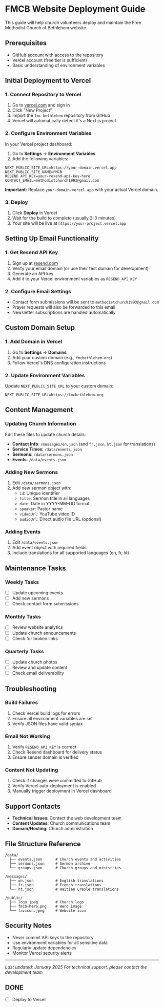 # FMCB Website Deployment Guide

This guide will help church volunteers deploy and maintain the Free Methodist Church of Bethlehem website.

## Prerequisites

- GitHub account with access to the repository
- Vercel account (free tier is sufficient)
- Basic understanding of environment variables

## Initial Deployment to Vercel

### 1. Connect Repository to Vercel

1. Go to [vercel.com](https://vercel.com) and sign in
2. Click "New Project"
3. Import the `fmc-bethlehem` repository from GitHub
4. Vercel will automatically detect it's a Next.js project

### 2. Configure Environment Variables

In your Vercel project dashboard:

1. Go to **Settings** → **Environment Variables**
2. Add the following variables:

```
NEXT_PUBLIC_SITE_URL=https://your-domain.vercel.app
NEXT_PUBLIC_SITE_NAME=FMCB
RESEND_API_KEY=your-resend-api-key-here
CONTACT_EMAIL=methodistchurch1993@gmail.com
```

**Important:** Replace `your-domain.vercel.app` with your actual Vercel domain.

### 3. Deploy

1. Click **Deploy** in Vercel
2. Wait for the build to complete (usually 2-3 minutes)
3. Your site will be live at `https://your-project.vercel.app`

## Setting Up Email Functionality

### 1. Get Resend API Key

1. Sign up at [resend.com](https://resend.com)
2. Verify your email domain (or use their test domain for development)
3. Generate an API key
4. Add it to your Vercel environment variables as `RESEND_API_KEY`

### 2. Configure Email Settings

- Contact form submissions will be sent to `methodistchurch1993@gmail.com`
- Prayer requests will also be forwarded to this email
- Newsletter subscriptions are handled automatically

## Custom Domain Setup

### 1. Add Domain in Vercel

1. Go to **Settings** → **Domains**
2. Add your custom domain (e.g., `fmcbethlehem.org`)
3. Follow Vercel's DNS configuration instructions

### 2. Update Environment Variables

Update `NEXT_PUBLIC_SITE_URL` to your custom domain:
```
NEXT_PUBLIC_SITE_URL=https://fmcbethlehem.org
```

## Content Management

### Updating Church Information

Edit these files to update church details:

- **Contact Info**: `/messages/en.json` (and `fr.json`, `ht.json` for translations)
- **Service Times**: `/data/events.json`
- **Sermons**: `/data/sermons.json`
- **Events**: `/data/events.json`

### Adding New Sermons

1. Edit `/data/sermons.json`
2. Add new sermon object with:
   - `id`: Unique identifier
   - `title`: Sermon title in all languages
   - `date`: Date in YYYY-MM-DD format
   - `speaker`: Pastor name
   - `videoUrl`: YouTube video ID
   - `audioUrl`: Direct audio file URL (optional)

### Adding Events

1. Edit `/data/events.json`
2. Add event object with required fields
3. Include translations for all supported languages (en, fr, ht)

## Maintenance Tasks

### Weekly Tasks
- [ ] Update upcoming events
- [ ] Add new sermons
- [ ] Check contact form submissions

### Monthly Tasks
- [ ] Review website analytics
- [ ] Update church announcements
- [ ] Check for broken links

### Quarterly Tasks
- [ ] Update church photos
- [ ] Review and update content
- [ ] Check email deliverability

## Troubleshooting

### Build Failures

1. Check Vercel build logs for errors
2. Ensure all environment variables are set
3. Verify JSON files have valid syntax

### Email Not Working

1. Verify `RESEND_API_KEY` is correct
2. Check Resend dashboard for delivery status
3. Ensure sender domain is verified

### Content Not Updating

1. Check if changes were committed to GitHub
2. Verify Vercel auto-deployment is enabled
3. Manually trigger deployment in Vercel dashboard

## Support Contacts

- **Technical Issues**: Contact the web development team
- **Content Updates**: Church communications team
- **Domain/Hosting**: Church administration

## File Structure Reference

```
/data/
  ├── events.json      # Church events and activities
  ├── sermons.json     # Sermon archive
  └── groups.json      # Church groups and ministries

/messages/
  ├── en.json          # English translations
  ├── fr.json          # French translations
  └── ht.json          # Haitian Creole translations

/public/
  ├── logo.jpeg        # Church logo
  ├── fmcb-hero.png    # Hero image
  └── favicon.jpeg     # Website icon
```

## Security Notes

- Never commit API keys to the repository
- Use environment variables for all sensitive data
- Regularly update dependencies
- Monitor Vercel security alerts

---

*Last updated: January 2025*
*For technical support, please contact the development team*


## DONE
- [ ] Deploy to Vercel
